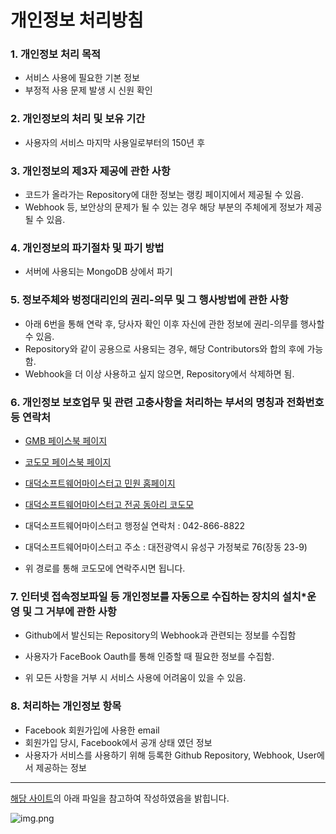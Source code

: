 # 개인정보 처리방침

### 1. 개인정보 처리 목적
- 서비스 사용에 필요한 기본 정보 
- 부정적 사용 문제 발생 시 신원 확인

### 2. 개인정보의 처리 및 보유 기간
- 사용자의 서비스 마지막 사용일로부터의 150년 후 

### 3. 개인정보의 제3자 제공에 관한 사항
- 코드가 올라가는 Repository에 대한 정보는 랭킹 페이지에서 제공될 수 있음.
- Webhook 등, 보안상의 문제가 될 수 있는 경우 해당 부분의 주체에게 정보가 제공될 수 있음.

### 4. 개인정보의 파기절차 및 파기 방법
- 서버에 사용되는 MongoDB 상에서 파기

### 5. 정보주체와 벙정대리인의 권리-의무 및 그 행사방법에 관한 사항
- 아래 6번을 통해 연락 후, 당사자 확인 이후 자신에 관한 정보에 권리-의무를 행사할 수 있음.
- Repository와 같이 공용으로 사용되는 경우, 해당 Contributors와 합의 후에 가능함.
- Webhook을 더 이상 사용하고 싶지 않으면, Repository에서 삭제하면 됨.


### 6. 개인정보 보호업무 및 관련 고충사항을 처리하는 부서의 명칭과 전화번호 등 연락처
- [GMB 페이스북 페이지](https://www.facebook.com/profile.php?id=100076381742807)
- [코도모 페이스북 페이지](https://www.facebook.com/profile.php?id=100083374595400)
- [대덕소프트웨어마이스터고 민원 홈페이지](https://dsmhs.djsch.kr/minwon/info/tab.do?m=0704&s=dsmhs)
- [대덕소프트웨어마이스터고 전공 동아리 코도모](https://github.com/Kodomomo)
- 대덕소프트웨어마이스터고 행정실 연락처 : 042-866-8822
- 대덕소프트웨어마이스터고 주소 : 대전광역시 유성구 가정북로 76(장동 23-9)


- 위 경로를 통해 코도모에 연락주시면 됩니다.

### 7. 인터넷 접속정보파일 등 개인정보를 자동으로 수집하는 장치의 설치*운영 및 그 거부에 관한 사항
- Github에서 발신되는 Repository의 Webhook과 관련되는 정보를 수집함
- 사용자가 FaceBook Oauth를 통해 인증할 때 필요한 정보를 수집함.


- 위 모든 사항을 거부 시 서비스 사용에 어려움이 있을 수 있음.

### 8. 처리하는 개인정보 항목
- Facebook 회원가입에 사용한 email
- 회원가입 당시, Facebook에서 공개 상태 였던 정보
- 사용자가 서비스를 사용하기 위해 등록한 Github Repository, Webhook, User에서 제공하는 정보


-----

[해당 사이트](http://www.cela.kr/4/?q=YToxOntzOjEyOiJrZXl3b3JkX3R5cGUiO3M6MzoiYWxsIjt9&bmode=view&idx=5596167&t=board)의 아래 파일을 참고하여 작성하였음을 밝힙니다.

![img.png](img.png)